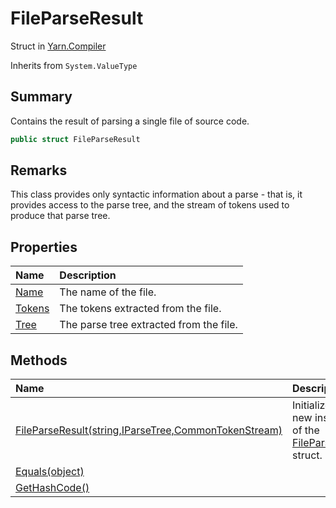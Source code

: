 # FileParseResult

Struct in [Yarn.Compiler](/api/csharp/yarn.compiler.md)

Inherits from `System.ValueType`

## Summary


Contains the result of parsing a single file of source code.


```csharp
public struct FileParseResult
```

## Remarks


This class provides only syntactic information about a parse - that is,
it provides access to the parse tree, and the stream of tokens used to
produce that parse tree.


## Properties

|Name|Description|
|:---|:---|
|[Name](/api/csharp/yarn.compiler.fileparseresult.name.md)|<param name="name">The name of the file.</param>|
|[Tokens](/api/csharp/yarn.compiler.fileparseresult.tokens.md)|<param name="tokens">The tokens extracted from the file.</param>|
|[Tree](/api/csharp/yarn.compiler.fileparseresult.tree.md)|<param name="tree">The parse tree extracted from the file.</param>|

## Methods

|Name|Description|
|:---|:---|
|[FileParseResult(string,IParseTree,CommonTokenStream)](/api/csharp/yarn.compiler.fileparseresult..ctor.md)|Initializes a new instance of the  <a href="yarn.compiler.fileparseresult.md">FileParseResult</a>  struct.|
|[Equals(object)](/api/csharp/yarn.compiler.fileparseresult.equals.md)||
|[GetHashCode()](/api/csharp/yarn.compiler.fileparseresult.gethashcode.md)||

